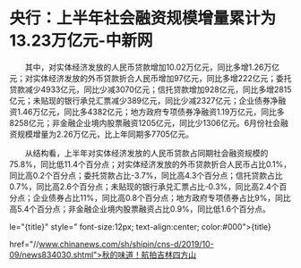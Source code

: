 # 央行：上半年社会融资规模增量累计为13.23万亿元-中新网

　　其中，对实体经济发放的人民币贷款增加10.02万亿元，同比多增1.26万亿元；对实体经济发放的外币贷款折合人民币增加97亿元，同比多增222亿元；委托贷款减少4933亿元，同比少减3070亿元；信托贷款增加928亿元，同比多增2815亿元；未贴现的银行承兑汇票减少389亿元，同比少减2327亿元；企业债券净融资1.46万亿元，同比多4382亿元；地方政府专项债券净融资1.19万亿元，同比多8258亿元；非金融企业境内股票融资1205亿元，同比少1306亿元。6月份社会融资规模增量为2.26万亿元，比上年同期多7705亿元。

　　从结构看，上半年对实体经济发放的人民币贷款占同期社会融资规模的75.8%，同比低11.4个百分点；对实体经济发放的外币贷款折合人民币占比0.1%，同比高0.2个百分点；委托贷款占比-3.7%，同比高4.3个百分点；信托贷款占比0.7%，同比高2.6个百分点；未贴现的银行承兑汇票占比-0.3%，同比高2.4个百分点；企业债券占比11%，同比高0.8个百分点；地方政府专项债券占比9%，同比高5.4个百分点；非金融企业境内股票融资占比0.9%，同比低1.6个百分点。

le="{title}" style=" font-size:12px; text-align:center; color:#000">{title}

href="//www.chinanews.com/sh/shipin/cns-d/2019/10-09/news834030.shtml">秋的味道！航拍吉林四方山
